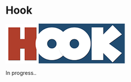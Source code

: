 # Hook
![alt text](https://github.com/koobika/hook/blob/main/resources/images/hook-logo-small.png?raw=true)

In progress..
